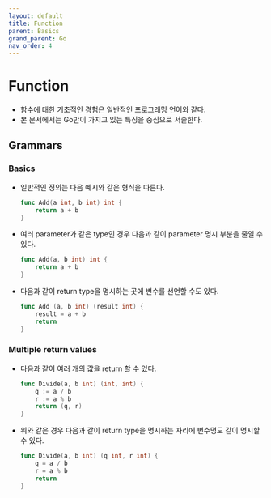 ```yaml
---
layout: default
title: Function
parent: Basics
grand_parent: Go
nav_order: 4
---
```


# Function

* 함수에 대한 기초적인 경험은 일반적인 프로그래밍 언어와 같다.
* 본 문서에서는 Go만이 가지고 있는 특징을 중심으로 서술한다.

## Grammars

### Basics

* 일반적인 정의는 다음 예시와 같은 형식을 따른다.

    ```go
    func Add(a int, b int) int {
        return a + b
    }
    ```

* 여러 parameter가 같은 type인 경우 다음과 같이 parameter 명시 부분을 줄일 수 있다.

    ```go
    func Add(a, b int) int {
        return a + b
    }
    ```

* 다음과 같이 return type을 명시하는 곳에 변수를 선언할 수도 있다.

    ```go
    func Add (a, b int) (result int) {
        result = a + b
        return
    }
    ```

### Multiple return values

* 다음과 같이 여러 개의 값을 return 할 수 있다.

    ```go
    func Divide(a, b int) (int, int) {
        q := a / b
        r := a % b
        return (q, r)
    }
    ```

* 위와 같은 경우 다음과 같이 return type을 명시하는 자리에 변수명도 같이 명시할 수 있다.

    ```go
    func Divide(a, b int) (q int, r int) {
        q = a / b
        r = a % b
        return
    }
    ```
